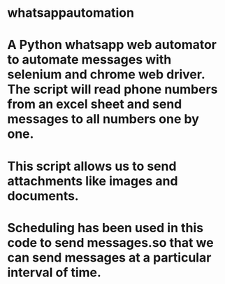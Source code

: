 # whatsappautomation

# A Python whatsapp web automator to automate messages with selenium and chrome web driver. The script will read phone numbers from an excel sheet and send messages to all numbers one by one.
# This script allows us to send attachments like images and documents.
# Scheduling has been used in this code to send messages.so that we can send messages at a particular interval of time.

